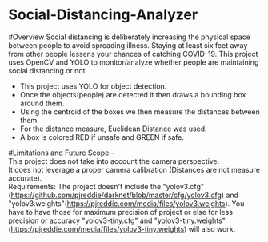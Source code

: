 # Social-Distancing-Analyzer
#Overview
Social distancing is deliberately increasing the physical space between people to avoid spreading illness. Staying at least six feet away from other people lessens your chances of catching COVID-19. This project uses OpenCV and YOLO to monitor/analyze whether people are maintaining social distancing or not.

 - This project uses YOLO for object detection.
 - Once the objects(people) are detected it then draws a bounding box around them.
 - Using the centroid of the boxes we then measure the distances between them.
 - For the distance measure, Euclidean Distance was used.
 - A box is colored RED if unsafe and GREEN if safe.



#Limitations and Future Scope:-\
This project does not take into account the camera perspective.\
It does not leverage a proper camera calibration (Distances are not measure accurate).\
Requirements: The project doesn't include the "yolov3.cfg"(https://github.com/pjreddie/darknet/blob/master/cfg/yolov3.cfg) and "yolov3.weights"(https://pjreddie.com/media/files/yolov3.weights). You have to have those for maximum precision of project or else for less precision or accuracy "yolov3-tiny.cfg" and "yolov3-tiny.weights"(https://pjreddie.com/media/files/yolov3-tiny.weights) will also work. 
